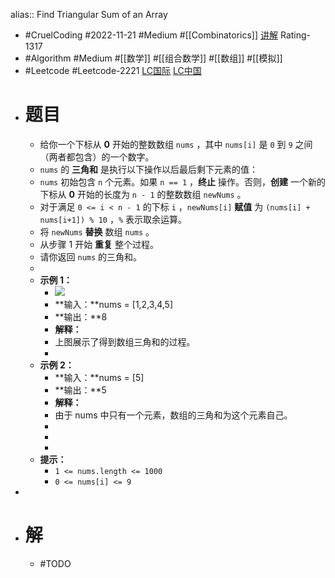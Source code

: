 alias:: Find Triangular Sum of an Array

- #CruelCoding #2022-11-21 #Medium #[[Combinatorics]] [讲解](https://youtu.be/RzoHl7M9xvM) Rating-1317
- #Algorithm #Medium #[[数学]] #[[组合数学]] #[[数组]] #[[模拟]]
- #Leetcode #Leetcode-2221 [LC国际](https://leetcode.com/problems/find-triangular-sum-of-an-array/) [LC中国](https://leetcode.cn/problems/find-triangular-sum-of-an-array/)
- # 题目
	- 给你一个下标从 **0** 开始的整数数组 `nums` ，其中 `nums[i]` 是 `0` 到 `9` 之间（两者都包含）的一个数字。
	- `nums` 的 **三角和** 是执行以下操作以后最后剩下元素的值：
	- `nums` 初始包含 `n` 个元素。如果 `n == 1` ，**终止** 操作。否则，**创建** 一个新的下标从 **0** 开始的长度为 `n - 1` 的整数数组 `newNums` 。
	- 对于满足 `0 <= i < n - 1` 的下标 `i` ，`newNums[i]` **赋值** 为 `(nums[i] + nums[i+1]) % 10` ，`%` 表示取余运算。
	- 将 `newNums` **替换** 数组 `nums` 。
	- 从步骤 1 开始 **重复** 整个过程。
	- 请你返回 `nums` 的三角和。
	-
	- **示例 1：**
		- ![](https://assets.leetcode.com/uploads/2022/02/22/ex1drawio.png)
		- **输入：**nums = [1,2,3,4,5]
		- **输出：**8
		- **解释：**
		- 上图展示了得到数组三角和的过程。
		-
	- **示例 2：**
		- **输入：**nums = [5]
		- **输出：**5
		- **解释：**
		- 由于 nums 中只有一个元素，数组的三角和为这个元素自己。
		-
		-
		-
	- **提示：**
		- `1 <= nums.length <= 1000`
		- `0 <= nums[i] <= 9`
-
- # 解
	- #TODO